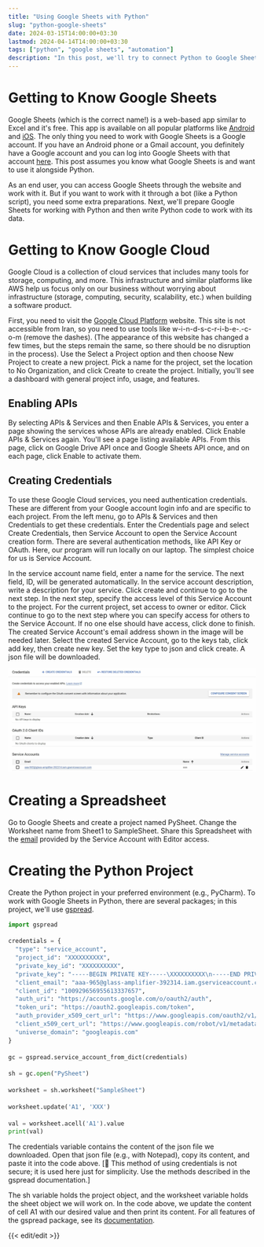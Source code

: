 ```yaml
---
title: "Using Google Sheets with Python"
slug: "python-google-sheets"
date: 2024-03-15T14:00:00+03:30
lastmod: 2024-04-14T14:00:00+03:30
tags: ["python", "google sheets", "automation"]
description: "In this post, we'll try to connect Python to Google Sheets and build a simple project with it."
---
```

# Getting to Know Google Sheets

Google Sheets (which is the correct name!) is a web-based app similar to Excel and it's free. This app is available on all popular platforms like [Android](https://play.google.com/store/apps/details?id=com.google.android.apps.docs.editors.sheets) and [iOS](https://apps.apple.com/us/app/google-sheets/id842849113). The only thing you need to work with Google Sheets is a Google account. If you have an Android phone or a Gmail account, you definitely have a Google account and you can log into Google Sheets with that account [here](https://docs.google.com/spreadsheets/u/0/). This post assumes you know what Google Sheets is and want to use it alongside Python.

As an end user, you can access Google Sheets through the website and work with it. But if you want to work with it through a bot (like a Python script), you need some extra preparations. Next, we'll prepare Google Sheets for working with Python and then write Python code to work with its data.

# Getting to Know Google Cloud

Google Cloud is a collection of cloud services that includes many tools for storage, computing, and more. This infrastructure and similar platforms like AWS help us focus only on our business without worrying about infrastructure (storage, computing, security, scalability, etc.) when building a software product.

First, you need to visit the [Google Cloud Platform](https://console.cloud.google.com) website. This site is not accessible from Iran, so you need to use tools like w-i-n-d-s-c-r-i-b-e-.-c-o-m (remove the dashes). (The appearance of this website has changed a few times, but the steps remain the same, so there should be no disruption in the process). Use the Select a Project option and then choose New Project to create a new project. Pick a name for the project, set the location to No Organization, and click Create to create the project. Initially, you'll see a dashboard with general project info, usage, and features.

## Enabling APIs

By selecting APIs & Services and then Enable APIs & Services, you enter a page showing the services whose APIs are already enabled. Click Enable APIs & Services again. You'll see a page listing available APIs. From this page, click on Google Drive API once and Google Sheets API once, and on each page, click Enable to activate them.

## Creating Credentials

To use these Google Cloud services, you need authentication credentials. These are different from your Google account login info and are specific to each project. From the left menu, go to APIs & Services and then Credentials to get these credentials. Enter the Credentials page and select Create Credentials, then Service Account to open the Service Account creation form. There are several authentication methods, like API Key or OAuth. Here, our program will run locally on our laptop. The simplest choice for us is Service Account.

In the service account name field, enter a name for the service. The next field, ID, will be generated automatically. In the service account description, write a description for your service. Click create and continue to go to the next step. In the next step, specify the access level of this Service Account to the project. For the current project, set access to owner or editor. Click continue to go to the next step where you can specify access for others to the Service Account. If no one else should have access, click done to finish. The created Service Account's email address shown in the image will be needed later. Select the created Service Account, go to the keys tab, click add key, then create new key. Set the key type to json and click create. A json file will be downloaded.

![python google sheet create credential](./images/python-google-sheet-create-credential.jpg#center)

# Creating a Spreadsheet

Go to Google Sheets and create a project named PySheet. Change the Worksheet name from Sheet1 to SampleSheet. Share this Spreadsheet with the [email](#service-account-email) provided by the Service Account with Editor access.

# Creating the Python Project

Create the Python project in your preferred environment (e.g., PyCharm). To work with Google Sheets in Python, there are several packages; in this project, we'll use [gspread](https://docs.gspread.org/).

```python
import gspread

credentials = {
  "type": "service_account",
  "project_id": "XXXXXXXXXX",
  "private_key_id": "XXXXXXXXXX",
  "private_key": "-----BEGIN PRIVATE KEY-----\XXXXXXXXXX\n-----END PRIVATE KEY-----\n",
  "client_email": "aaa-965@glass-amplifier-392314.iam.gserviceaccount.com",
  "client_id": "100929656955613337657",
  "auth_uri": "https://accounts.google.com/o/oauth2/auth",
  "token_uri": "https://oauth2.googleapis.com/token",
  "auth_provider_x509_cert_url": "https://www.googleapis.com/oauth2/v1/certs",
  "client_x509_cert_url": "https://www.googleapis.com/robot/v1/metadata/x509/aaa-965%40glass-amplifier-392314.iam.gserviceaccount.com",
  "universe_domain": "googleapis.com"
}

gc = gspread.service_account_from_dict(credentials)

sh = gc.open("PySheet")

worksheet = sh.worksheet("SampleSheet")

worksheet.update('A1', 'XXX')

val = worksheet.acell('A1').value
print(val)
```

The credentials variable contains the content of the json file we downloaded. Open that json file (e.g., with Notepad), copy its content, and paste it into the code above. [🚩 This method of using credentials is not secure; it is used here just for simplicity. Use the methods described in the gspread documentation.]

The sh variable holds the project object, and the worksheet variable holds the sheet object we will work on. In the code above, we update the content of cell A1 with our desired value and then print its content. For all features of the gspread package, see its [documentation](https://docs.gspread.org/).

{{< edit/edit >}}